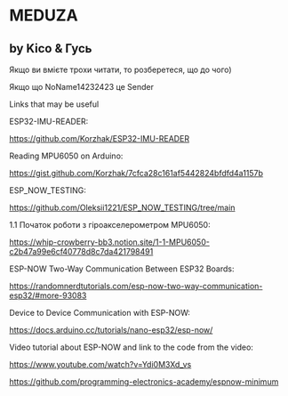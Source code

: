 # MEDUZA
## by Kico & Гусь
Якщо ви вмієте трохи читати, то розберетеся, що до чого)

Якщо що NoName14232423 це Sender

Links that may be useful

ESP32-IMU-READER:

https://github.com/Korzhak/ESP32-IMU-READER


Reading MPU6050 on Arduino:

https://gist.github.com/Korzhak/7cfca28c161af5442824bfdfd4a1157b


ESP_NOW_TESTING:

https://github.com/Oleksii1221/ESP_NOW_TESTING/tree/main


1.1 Початок роботи з гіроакселерометром MPU6050:

https://whip-crowberry-bb3.notion.site/1-1-MPU6050-c2b47a99e6cf40778d8c7da421798491


ESP-NOW Two-Way Communication Between ESP32 Boards:

https://randomnerdtutorials.com/esp-now-two-way-communication-esp32/#more-93083


Device to Device Communication with ESP-NOW:

https://docs.arduino.cc/tutorials/nano-esp32/esp-now/


Video tutorial about ESP-NOW and link to the code from the video:

https://www.youtube.com/watch?v=Ydi0M3Xd_vs

https://github.com/programming-electronics-academy/espnow-minimum
